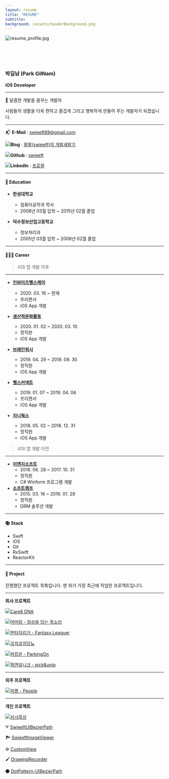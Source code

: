 ```yaml
---
layout: resume
title: "RESUME"
subtitle:
background: /assets/headerBackground.png
---
```


<p><img src="/assets/images/resume/resume_profile.jpg" alt="resume_profile.jpg" align="left"/>
<br/>
<br/>
<br/>
<br/>
<br/>
</p>

### 박길남 (Park GilNam)

**iOS Developer**

---

🍭 달콤한 개발을 꿈꾸는 개발자

사람들의 생활을 더욱 편하고 즐겁게 그리고 행복하게 만들어 주는 개발자가 되겠습니다.

---

📬  **E-Mail** : [swieeft89@gmail.com](mailto:swieeft89@gmail.com)

<img class="icon" src="/assets/images/resume/blog.png"/>**Blog** : [뀔뀔(swieeft)의 개발새발기](https://swieeft.github.io/)

<img class="icon" src="/assets/images/resume/github.png"/>**Github** : [swieeft](https://github.com/swieeft)

<img class="icon" src="/assets/images/resume/linkedin.png"/>**LinkedIn** : [프로필](www.linkedin.com/in/swieeft)

---

#### 🏫 Education

- **한성대학교**
    - 컴퓨터공학과 학사
    - 2008년 03월 입학 ~ 2015년 02월 졸업

- **덕수정보산업고등학교**
    - 정보처리과
    - 2005년 03월 입학 ~ 2008년 02월 졸업

---

#### 👨🏻‍💻 Career

> iOS 앱 개발 이후

---

- **[인바이츠헬스케어](https://inviteshealth.com/)**
    - 2020\. 03\. 16 ~ 현재
    - 프리랜서
    - iOS App 개발

- **[생산적문화활동](https://www.murmuring.fun/)**
    - 2020\. 01\. 02 ~ 2020\. 03\. 10
    - 정직원
    - iOS App 개발

- **[브레인워시](http://www.fantasyleaguer.co.kr/)**
    - 2019\. 04\. 29 ~ 2019\. 09\. 30
    - 정직원
    - iOS App 개발

- **[헬스커넥트](https://www.hconnect.co.kr/)**
    - 2019\. 01\. 07 ~ 2019\. 04\. 06
    - 프리랜서
    - iOS App 개발

- **[지니웍스](http://www.genieworks.net/)**
    - 2018\. 05\. 02 ~ 2018\. 12\. 31
    - 정직원
    - iOS App 개발

> iOS 앱 개발 이전

---

- **[이엔지소프트](http://www.engsoft.kr/)**
    - 2016\. 06\. 28 ~ 2017\. 10\. 31
    - 정직원
    - C# Winform 프로그램 개발
- **[소프트캠프](https://www.softcamp.co.kr/)**
    - 2015\. 03\. 16 ~ 2016\. 01\. 29
    - 정직원
    - DRM 솔루션 개발

---

#### 📚 Stack

- Swift
- iOS
- Git
- RxSwift
- ReactorKit

---

#### 📱 Project

진행했던 프로젝트 목록입니다. 맨 위가 가장 최근에 작업한 프로젝트입니다.

---

**회사 프로젝트**

<img class="icon" src="/assets/images/resume/care8dna_icon.png"/>[Care8 DNA](/resume/care8dna.html)

<img class="icon" src="/assets/images/resume/murmuring_icon.png"/>[머머링 - 일상을 담는 목소리](/resume/murmuring.html)

<img class="icon" src="/assets/images/resume/fantasyleaguer_icon.png"/>[판타지리거 - Fantasy Leaguer](/resume/fantasyleaguer.html)

<img class="icon" src="/assets/images/resume/coachcoach_icon.png"/>[코치코치당뇨](/resume/coachcoach.html)

<img class="icon" src="/assets/images/resume/parkingon_icon.png"/>[파킹온 - ParkingOn](/resume/parkingon.html)

<img class="icon" src="/assets/images/resume/pickanduniq_icon.png"/>[픽앤유니크 - pick&uniq](/resume/pickanduniq.html)

---

**외주 프로젝트**

<img class="icon" src="/assets/images/resume/people_icon.png"/>[피플 - People](/resume/people.html)

---

**개인 프로젝트**

<img class="icon" src="/assets/images/resume/samsi_icon.png"/>[삼시묵상](/resume/samsi.html)

➰  [SwieeftUIBezierPath](/resume/swieeftuibezierpath.html)

🏞  [SwieeftImageViewer](/resume/swieeftimageviewer.html)

⚙  [CustomView](/resume/customview.html)

🖌  [DrawingRecorder](/resume/drawingrecorder.html)

⚫  [DotPattern-UIBezierPath](/resume/dotpattern_uibezierpath.html)

